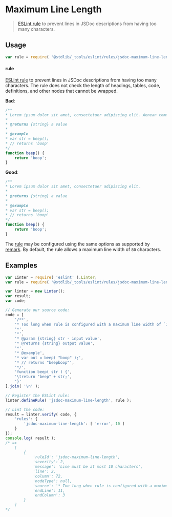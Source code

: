 <!--

@license Apache-2.0

Copyright (c) 2018 The Stdlib Authors.

Licensed under the Apache License, Version 2.0 (the "License");
you may not use this file except in compliance with the License.
You may obtain a copy of the License at

   http://www.apache.org/licenses/LICENSE-2.0

Unless required by applicable law or agreed to in writing, software
distributed under the License is distributed on an "AS IS" BASIS,
WITHOUT WARRANTIES OR CONDITIONS OF ANY KIND, either express or implied.
See the License for the specific language governing permissions and
limitations under the License.

-->

# Maximum Line Length

> [ESLint rule][eslint-rules] to prevent lines in JSDoc descriptions from having too many characters.

<section class="intro">

</section>

<!-- /.intro -->

<section class="usage">

## Usage

```javascript
var rule = require( '@stdlib/_tools/eslint/rules/jsdoc-maximum-line-length' );
```

#### rule

[ESLint rule][eslint-rules] to prevent lines in JSDoc descriptions from having too many characters. The rule does not check the length of headings, tables, code, definitions, and other nodes that cannot be wrapped.

**Bad**:

<!-- eslint-disable stdlib/jsdoc-maximum-line-length, stdlib/jsdoc-markdown-remark -->

```javascript
/**
* Lorem ipsum dolor sit amet, consectetuer adipiscing elit. Aenean commodo ligula eget dolor. Aenean massa.
*
* @returns {string} a value
*
* @example
* var str = beep();
* // returns 'boop'
*/
function beep() {
    return 'boop';
}
```

**Good**:

```javascript
/**
* Lorem ipsum dolor sit amet, consectetuer adipiscing elit.
*
* @returns {string} a value
*
* @example
* var str = beep();
* // returns 'boop'
*/
function beep() {
    return 'boop';
}
```

The [rule][eslint-rules] may be configured using the same options as supported by [remark][remark-lint-maximum-line-length]. By default, the rule allows a maximum line width of `80` characters.

</section>

<!-- /.usage -->

<section class="examples">

## Examples

<!-- eslint no-undef: "error" -->

```javascript
var Linter = require( 'eslint' ).Linter;
var rule = require( '@stdlib/_tools/eslint/rules/jsdoc-maximum-line-length' );

var linter = new Linter();
var result;
var code;

// Generate our source code:
code = [
    '/**',
    '* Too long when rule is configured with a maximum line width of `10`...',
    '*',
    '*',
    '* @param {string} str - input value',
    '* @returns {string} output value',
    '*',
    '* @example',
    '* var out = beep( "boop" );',
    '* // returns "beepboop"',
    '*/',
    'function beep( str ) {',
    '\treturn "beep" + str;',
    '}'
].join( '\n' );

// Register the ESLint rule:
linter.defineRule( 'jsdoc-maximum-line-length', rule );

// Lint the code:
result = linter.verify( code, {
    'rules': {
        'jsdoc-maximum-line-length': [ 'error', 10 ]
    }
});
console.log( result );
/* =>
    [
        {
            'ruleId': 'jsdoc-maximum-line-length',
            'severity': 2,
            'message': 'Line must be at most 10 characters',
            'line': 2,
            'column': 72,
            'nodeType': null,
            'source': '* Too long when rule is configured with a maximum line width of `10`...',
            'endLine': 11,
            'endColumn': 3
        }
    ]
*/
```

</section>

<!-- /.examples -->

<section class="links">

[eslint-rules]: https://eslint.org/docs/developer-guide/working-with-rules

[remark-lint-maximum-line-length]: https://github.com/remarkjs/remark-lint/tree/7727269a1088e9e9b2008465e8c1947b38a44b69/packages/remark-lint-maximum-line-length

</section>

<!-- /.links -->
